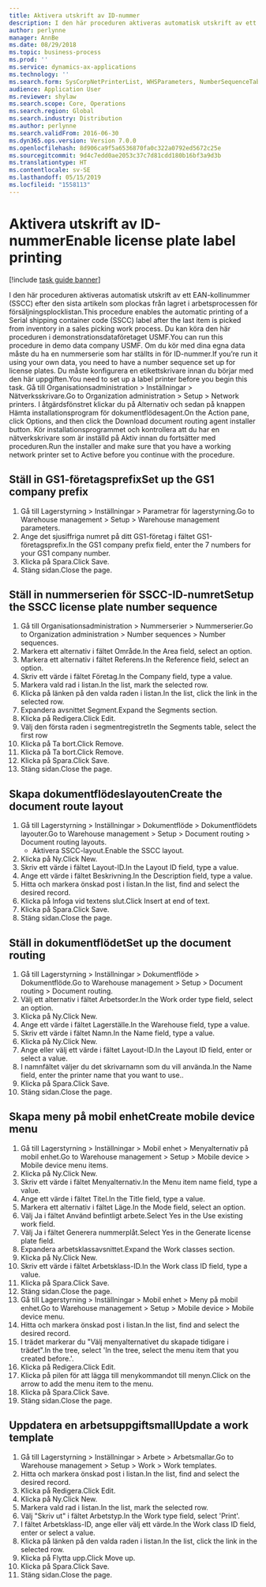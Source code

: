 ```yaml
---
title: Aktivera utskrift av ID-nummer
description: I den här proceduren aktiveras automatisk utskrift av ett EAN-kollinummer (SSCC) efter den sista artikeln som plockas från lagret i arbetsprocessen för försäljningsplocklistan.
author: perlynne
manager: AnnBe
ms.date: 08/29/2018
ms.topic: business-process
ms.prod: ''
ms.service: dynamics-ax-applications
ms.technology: ''
ms.search.form: SysCorpNetPrinterList, WHSParameters, NumberSequenceTableListPage, NumberSequenceDetails, WHSDocumentRoutingLayout, WHSDocumentRouting, WHSRFMenuItem, WHSRFMenu, WHSWorkTemplateTable
audience: Application User
ms.reviewer: shylaw
ms.search.scope: Core, Operations
ms.search.region: Global
ms.search.industry: Distribution
ms.author: perlynne
ms.search.validFrom: 2016-06-30
ms.dyn365.ops.version: Version 7.0.0
ms.openlocfilehash: 8d906ca9f5a6536870fa0c322a0792ed5672c25e
ms.sourcegitcommit: 9d4c7edd0ae2053c37c7d81cdd180b16bf3a9d3b
ms.translationtype: HT
ms.contentlocale: sv-SE
ms.lasthandoff: 05/15/2019
ms.locfileid: "1558113"
---
```

# <a name="enable-license-plate-label-printing"></a><span data-ttu-id="150b5-103">Aktivera utskrift av ID-nummer</span><span class="sxs-lookup"><span data-stu-id="150b5-103">Enable license plate label printing</span></span>

[!include [task guide banner](../../includes/task-guide-banner.md)]

<span data-ttu-id="150b5-104">I den här proceduren aktiveras automatisk utskrift av ett EAN-kollinummer (SSCC) efter den sista artikeln som plockas från lagret i arbetsprocessen för försäljningsplocklistan.</span><span class="sxs-lookup"><span data-stu-id="150b5-104">This procedure enables the automatic printing of a Serial shipping container code (SSCC) label after the last item is picked from inventory in a sales picking work process.</span></span> <span data-ttu-id="150b5-105">Du kan köra den här proceduren i demonstrationsdataföretaget USMF.</span><span class="sxs-lookup"><span data-stu-id="150b5-105">You can run this procedure in demo data company USMF.</span></span> <span data-ttu-id="150b5-106">Om du kör med dina egna data måste du ha en nummerserie som har ställts in för ID-nummer.</span><span class="sxs-lookup"><span data-stu-id="150b5-106">If you’re run it using your own data, you need to have a number sequence set up for license plates.</span></span> <span data-ttu-id="150b5-107">Du måste konfigurera en etikettskrivare innan du börjar med den här uppgiften.</span><span class="sxs-lookup"><span data-stu-id="150b5-107">You need to set up a label printer before you begin this task.</span></span> <span data-ttu-id="150b5-108">Gå till Organisationsadministration > Inställningar > Nätverksskrivare.</span><span class="sxs-lookup"><span data-stu-id="150b5-108">Go to Organization administration > Setup > Network printers.</span></span> <span data-ttu-id="150b5-109">I åtgärdsfönstret klickar du på Alternativ och sedan på knappen Hämta installationsprogram för dokumentflödesagent.</span><span class="sxs-lookup"><span data-stu-id="150b5-109">On the Action pane, click Options, and then click the Download document routing agent installer button.</span></span> <span data-ttu-id="150b5-110">Kör installationsprogrammet och kontrollera att du har en nätverkskrivare som är inställd på Aktiv innan du fortsätter med proceduren.</span><span class="sxs-lookup"><span data-stu-id="150b5-110">Run the installer and make sure that you have a working network printer set to Active before you continue with the procedure.</span></span>


## <a name="set-up-the-gs1-company-prefix"></a><span data-ttu-id="150b5-111">Ställ in GS1-företagsprefix</span><span class="sxs-lookup"><span data-stu-id="150b5-111">Set up the GS1 company prefix</span></span>
1. <span data-ttu-id="150b5-112">Gå till Lagerstyrning > Inställningar > Parametrar för lagerstyrning.</span><span class="sxs-lookup"><span data-stu-id="150b5-112">Go to Warehouse management > Setup > Warehouse management parameters.</span></span>
2. <span data-ttu-id="150b5-113">Ange det sjusiffriga numret på ditt GS1-företag i fältet GS1-företagsprefix.</span><span class="sxs-lookup"><span data-stu-id="150b5-113">In the GS1 company prefix field, enter the 7 numbers for your GS1 company number.</span></span>
3. <span data-ttu-id="150b5-114">Klicka på Spara.</span><span class="sxs-lookup"><span data-stu-id="150b5-114">Click Save.</span></span>
4. <span data-ttu-id="150b5-115">Stäng sidan.</span><span class="sxs-lookup"><span data-stu-id="150b5-115">Close the page.</span></span>

## <a name="setup-the-sscc-license-plate-number-sequence"></a><span data-ttu-id="150b5-116">Ställ in nummerserien för SSCC-ID-numret</span><span class="sxs-lookup"><span data-stu-id="150b5-116">Setup the SSCC license plate number sequence</span></span>
1. <span data-ttu-id="150b5-117">Gå till Organisationsadministration > Nummerserier > Nummerserier.</span><span class="sxs-lookup"><span data-stu-id="150b5-117">Go to Organization administration > Number sequences > Number sequences.</span></span>
2. <span data-ttu-id="150b5-118">Markera ett alternativ i fältet Område.</span><span class="sxs-lookup"><span data-stu-id="150b5-118">In the Area field, select an option.</span></span>
3. <span data-ttu-id="150b5-119">Markera ett alternativ i fältet Referens.</span><span class="sxs-lookup"><span data-stu-id="150b5-119">In the Reference field, select an option.</span></span>
4. <span data-ttu-id="150b5-120">Skriv ett värde i fältet Företag.</span><span class="sxs-lookup"><span data-stu-id="150b5-120">In the Company field, type a value.</span></span>
5. <span data-ttu-id="150b5-121">Markera vald rad i listan.</span><span class="sxs-lookup"><span data-stu-id="150b5-121">In the list, mark the selected row.</span></span>
6. <span data-ttu-id="150b5-122">Klicka på länken på den valda raden i listan.</span><span class="sxs-lookup"><span data-stu-id="150b5-122">In the list, click the link in the selected row.</span></span>
7. <span data-ttu-id="150b5-123">Expandera avsnittet Segment.</span><span class="sxs-lookup"><span data-stu-id="150b5-123">Expand the Segments section.</span></span>
8. <span data-ttu-id="150b5-124">Klicka på Redigera.</span><span class="sxs-lookup"><span data-stu-id="150b5-124">Click Edit.</span></span>
9. <span data-ttu-id="150b5-125">Välj den första raden i segmentregistret</span><span class="sxs-lookup"><span data-stu-id="150b5-125">In the Segments table, select the first row</span></span>
10. <span data-ttu-id="150b5-126">Klicka på Ta bort.</span><span class="sxs-lookup"><span data-stu-id="150b5-126">Click Remove.</span></span>
11. <span data-ttu-id="150b5-127">Klicka på Ta bort.</span><span class="sxs-lookup"><span data-stu-id="150b5-127">Click Remove.</span></span>
12. <span data-ttu-id="150b5-128">Klicka på Spara.</span><span class="sxs-lookup"><span data-stu-id="150b5-128">Click Save.</span></span>
13. <span data-ttu-id="150b5-129">Stäng sidan.</span><span class="sxs-lookup"><span data-stu-id="150b5-129">Close the page.</span></span>

## <a name="create-the-document-route-layout"></a><span data-ttu-id="150b5-130">Skapa dokumentflödeslayouten</span><span class="sxs-lookup"><span data-stu-id="150b5-130">Create the document route layout</span></span>
1. <span data-ttu-id="150b5-131">Gå till Lagerstyrning > Inställningar > Dokumentflöde > Dokumentflödets layouter.</span><span class="sxs-lookup"><span data-stu-id="150b5-131">Go to Warehouse management > Setup > Document routing > Document routing layouts.</span></span>
    * <span data-ttu-id="150b5-132">Aktivera SSCC-layout.</span><span class="sxs-lookup"><span data-stu-id="150b5-132">Enable the SSCC layout.</span></span>  
2. <span data-ttu-id="150b5-133">Klicka på Ny.</span><span class="sxs-lookup"><span data-stu-id="150b5-133">Click New.</span></span>
3. <span data-ttu-id="150b5-134">Skriv ett värde i fältet Layout-ID.</span><span class="sxs-lookup"><span data-stu-id="150b5-134">In the Layout ID field, type a value.</span></span>
4. <span data-ttu-id="150b5-135">Ange ett värde i fältet Beskrivning.</span><span class="sxs-lookup"><span data-stu-id="150b5-135">In the Description field, type a value.</span></span>
5. <span data-ttu-id="150b5-136">Hitta och markera önskad post i listan.</span><span class="sxs-lookup"><span data-stu-id="150b5-136">In the list, find and select the desired record.</span></span>
6. <span data-ttu-id="150b5-137">Klicka på Infoga vid textens slut.</span><span class="sxs-lookup"><span data-stu-id="150b5-137">Click Insert at end of text.</span></span>
7. <span data-ttu-id="150b5-138">Klicka på Spara.</span><span class="sxs-lookup"><span data-stu-id="150b5-138">Click Save.</span></span>
8. <span data-ttu-id="150b5-139">Stäng sidan.</span><span class="sxs-lookup"><span data-stu-id="150b5-139">Close the page.</span></span>

## <a name="set-up-the-document-routing"></a><span data-ttu-id="150b5-140">Ställ in dokumentflödet</span><span class="sxs-lookup"><span data-stu-id="150b5-140">Set up the document routing</span></span>
1. <span data-ttu-id="150b5-141">Gå till Lagerstyrning > Inställningar > Dokumentflöde > Dokumentflöde.</span><span class="sxs-lookup"><span data-stu-id="150b5-141">Go to Warehouse management > Setup > Document routing > Document routing.</span></span>
2. <span data-ttu-id="150b5-142">Välj ett alternativ i fältet Arbetsorder.</span><span class="sxs-lookup"><span data-stu-id="150b5-142">In the Work order type field, select an option.</span></span>
3. <span data-ttu-id="150b5-143">Klicka på Ny.</span><span class="sxs-lookup"><span data-stu-id="150b5-143">Click New.</span></span>
4. <span data-ttu-id="150b5-144">Ange ett värde i fältet Lagerställe.</span><span class="sxs-lookup"><span data-stu-id="150b5-144">In the Warehouse field, type a value.</span></span>
5. <span data-ttu-id="150b5-145">Skriv ett värde i fältet Namn.</span><span class="sxs-lookup"><span data-stu-id="150b5-145">In the Name field, type a value.</span></span>
6. <span data-ttu-id="150b5-146">Klicka på Ny.</span><span class="sxs-lookup"><span data-stu-id="150b5-146">Click New.</span></span>
7. <span data-ttu-id="150b5-147">Ange eller välj ett värde i fältet Layout-ID.</span><span class="sxs-lookup"><span data-stu-id="150b5-147">In the Layout ID field, enter or select a value.</span></span>
8. <span data-ttu-id="150b5-148">I namnfältet väljer du det skrivarnamn som du vill använda.</span><span class="sxs-lookup"><span data-stu-id="150b5-148">In the Name field, enter the printer name that you want to use..</span></span>
9. <span data-ttu-id="150b5-149">Klicka på Spara.</span><span class="sxs-lookup"><span data-stu-id="150b5-149">Click Save.</span></span>
10. <span data-ttu-id="150b5-150">Stäng sidan.</span><span class="sxs-lookup"><span data-stu-id="150b5-150">Close the page.</span></span>

## <a name="create-mobile-device-menu"></a><span data-ttu-id="150b5-151">Skapa meny på mobil enhet</span><span class="sxs-lookup"><span data-stu-id="150b5-151">Create mobile device menu</span></span>
1. <span data-ttu-id="150b5-152">Gå till Lagerstyrning > Inställningar > Mobil enhet > Menyalternativ på mobil enhet.</span><span class="sxs-lookup"><span data-stu-id="150b5-152">Go to Warehouse management > Setup > Mobile device > Mobile device menu items.</span></span>
2. <span data-ttu-id="150b5-153">Klicka på Ny.</span><span class="sxs-lookup"><span data-stu-id="150b5-153">Click New.</span></span>
3. <span data-ttu-id="150b5-154">Skriv ett värde i fältet Menyalternativ.</span><span class="sxs-lookup"><span data-stu-id="150b5-154">In the Menu item name field, type a value.</span></span>
4. <span data-ttu-id="150b5-155">Ange ett värde i fältet Titel.</span><span class="sxs-lookup"><span data-stu-id="150b5-155">In the Title field, type a value.</span></span>
5. <span data-ttu-id="150b5-156">Markera ett alternativ i fältet Läge.</span><span class="sxs-lookup"><span data-stu-id="150b5-156">In the Mode field, select an option.</span></span>
6. <span data-ttu-id="150b5-157">Välj Ja i fältet Använd befintligt arbete.</span><span class="sxs-lookup"><span data-stu-id="150b5-157">Select Yes in the Use existing work field.</span></span>
7. <span data-ttu-id="150b5-158">Välj Ja i fältet Generera nummerplåt.</span><span class="sxs-lookup"><span data-stu-id="150b5-158">Select Yes in the Generate license plate field.</span></span>
8. <span data-ttu-id="150b5-159">Expandera arbetsklassavsnittet.</span><span class="sxs-lookup"><span data-stu-id="150b5-159">Expand the Work classes section.</span></span>
9. <span data-ttu-id="150b5-160">Klicka på Ny.</span><span class="sxs-lookup"><span data-stu-id="150b5-160">Click New.</span></span>
10. <span data-ttu-id="150b5-161">Skriv ett värde i fältet Arbetsklass-ID.</span><span class="sxs-lookup"><span data-stu-id="150b5-161">In the Work class ID field, type a value.</span></span>
11. <span data-ttu-id="150b5-162">Klicka på Spara.</span><span class="sxs-lookup"><span data-stu-id="150b5-162">Click Save.</span></span>
12. <span data-ttu-id="150b5-163">Stäng sidan.</span><span class="sxs-lookup"><span data-stu-id="150b5-163">Close the page.</span></span>
13. <span data-ttu-id="150b5-164">Gå till Lagerstyrning > Inställningar > Mobil enhet > Meny på mobil enhet.</span><span class="sxs-lookup"><span data-stu-id="150b5-164">Go to Warehouse management > Setup > Mobile device > Mobile device menu.</span></span>
14. <span data-ttu-id="150b5-165">Hitta och markera önskad post i listan.</span><span class="sxs-lookup"><span data-stu-id="150b5-165">In the list, find and select the desired record.</span></span>
15. <span data-ttu-id="150b5-166">I trädet markerar du "Välj menyalternativet du skapade tidigare i trädet".</span><span class="sxs-lookup"><span data-stu-id="150b5-166">In the tree, select 'In the tree, select the menu item that you created before.'.</span></span>
16. <span data-ttu-id="150b5-167">Klicka på Redigera.</span><span class="sxs-lookup"><span data-stu-id="150b5-167">Click Edit.</span></span>
17. <span data-ttu-id="150b5-168">Klicka på pilen för att lägga till menykommandot till menyn.</span><span class="sxs-lookup"><span data-stu-id="150b5-168">Click on the arrow to add the menu item to the menu.</span></span>
18. <span data-ttu-id="150b5-169">Klicka på Spara.</span><span class="sxs-lookup"><span data-stu-id="150b5-169">Click Save.</span></span>
19. <span data-ttu-id="150b5-170">Stäng sidan.</span><span class="sxs-lookup"><span data-stu-id="150b5-170">Close the page.</span></span>

## <a name="update-a-work-template"></a><span data-ttu-id="150b5-171">Uppdatera en arbetsuppgiftsmall</span><span class="sxs-lookup"><span data-stu-id="150b5-171">Update a work template</span></span>
1. <span data-ttu-id="150b5-172">Gå till Lagerstyrning > Inställningar > Arbete > Arbetsmallar.</span><span class="sxs-lookup"><span data-stu-id="150b5-172">Go to Warehouse management > Setup > Work > Work templates.</span></span>
2. <span data-ttu-id="150b5-173">Hitta och markera önskad post i listan.</span><span class="sxs-lookup"><span data-stu-id="150b5-173">In the list, find and select the desired record.</span></span>
3. <span data-ttu-id="150b5-174">Klicka på Redigera.</span><span class="sxs-lookup"><span data-stu-id="150b5-174">Click Edit.</span></span>
4. <span data-ttu-id="150b5-175">Klicka på Ny.</span><span class="sxs-lookup"><span data-stu-id="150b5-175">Click New.</span></span>
5. <span data-ttu-id="150b5-176">Markera vald rad i listan.</span><span class="sxs-lookup"><span data-stu-id="150b5-176">In the list, mark the selected row.</span></span>
6. <span data-ttu-id="150b5-177">Välj "Skriv ut" i fältet Arbetstyp.</span><span class="sxs-lookup"><span data-stu-id="150b5-177">In the Work type field, select 'Print'.</span></span>
7. <span data-ttu-id="150b5-178">I fältet Arbetsklass-ID, ange eller välj ett värde.</span><span class="sxs-lookup"><span data-stu-id="150b5-178">In the Work class ID field, enter or select a value.</span></span>
8. <span data-ttu-id="150b5-179">Klicka på länken på den valda raden i listan.</span><span class="sxs-lookup"><span data-stu-id="150b5-179">In the list, click the link in the selected row.</span></span>
9. <span data-ttu-id="150b5-180">Klicka på Flytta upp.</span><span class="sxs-lookup"><span data-stu-id="150b5-180">Click Move up.</span></span>
10. <span data-ttu-id="150b5-181">Klicka på Spara.</span><span class="sxs-lookup"><span data-stu-id="150b5-181">Click Save.</span></span>
11. <span data-ttu-id="150b5-182">Stäng sidan.</span><span class="sxs-lookup"><span data-stu-id="150b5-182">Close the page.</span></span>

